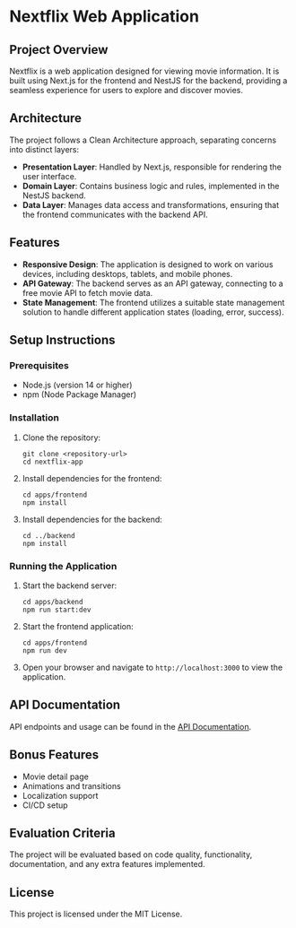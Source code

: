 # Nextflix Web Application

## Project Overview
Nextflix is a web application designed for viewing movie information. It is built using Next.js for the frontend and NestJS for the backend, providing a seamless experience for users to explore and discover movies.

## Architecture
The project follows a Clean Architecture approach, separating concerns into distinct layers:
- **Presentation Layer**: Handled by Next.js, responsible for rendering the user interface.
- **Domain Layer**: Contains business logic and rules, implemented in the NestJS backend.
- **Data Layer**: Manages data access and transformations, ensuring that the frontend communicates with the backend API.

## Features
- **Responsive Design**: The application is designed to work on various devices, including desktops, tablets, and mobile phones.
- **API Gateway**: The backend serves as an API gateway, connecting to a free movie API to fetch movie data.
- **State Management**: The frontend utilizes a suitable state management solution to handle different application states (loading, error, success).

## Setup Instructions
### Prerequisites
- Node.js (version 14 or higher)
- npm (Node Package Manager)

### Installation
1. Clone the repository:
   ```
   git clone <repository-url>
   cd nextflix-app
   ```

2. Install dependencies for the frontend:
   ```
   cd apps/frontend
   npm install
   ```

3. Install dependencies for the backend:
   ```
   cd ../backend
   npm install
   ```

### Running the Application
1. Start the backend server:
   ```
   cd apps/backend
   npm run start:dev
   ```

2. Start the frontend application:
   ```
   cd apps/frontend
   npm run dev
   ```

3. Open your browser and navigate to `http://localhost:3000` to view the application.

## API Documentation
API endpoints and usage can be found in the [API Documentation](docs/api-docs.md).

## Bonus Features
- Movie detail page
- Animations and transitions
- Localization support
- CI/CD setup

## Evaluation Criteria
The project will be evaluated based on code quality, functionality, documentation, and any extra features implemented.

## License
This project is licensed under the MIT License.